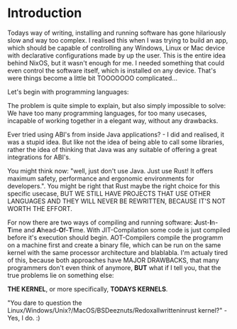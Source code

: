 # Introduction

Todays way of writing, installing and running software has gone hilariously
slow and way too complex. I realised this when I was trying to build an app,
which should be capable of controlling any Windows, Linux or Mac device
with declarative configurations made by up the user. This is the entire idea
behind NixOS, but it wasn't enough for me. I needed something that could even
control the software itself, which is installed on any device. That's were
things become a little bit TOOOOOOO complicated...

Let's begin with programming languages:

The problem is quite simple to explain, but also simply impossible to solve: 
We have too many programming languages, for too many usecases, incapable of 
working together in a elegant way, without any drawbacks. 

Ever tried using ABI's from inside Java applications? - I did and realised,
it was a stupid idea. But like not the idea of being able to call
some libraries, rather the idea of thinking that Java was any suitable of 
offering a great integrations for ABI's.

You might think now: "well, just don't use Java. Just use Rust! It offers
maximum safety, performance and ergonomic environments for developers.".
You might be right that Rust maybe the right choice for this specific usecase, BUT
WE STILL HAVE PROJECTS THAT USE OTHER LANGUAGES AND THEY WILL NEVER BE
REWRITTEN, BECAUSE IT'S NOT WORTH THE EFFORT.

For now there are two ways of compiling and running software: **J**ust-**I**n-**T**ime and
**A**head-**O**f-**T**ime. With JIT-Compilation some code is just compiled before it's
execution should begin. AOT-Compilers compile the programm on a machine first and
create a binary file, which can be run on the same kernel with the same processor architecture and 
blablabla. I'm actualy tired of this, because both approaches have MAJOR DRAWBACKS, that many programmers
don't even think of anymore, **BUT** what if I tell you, that the true problems lie on
something else:

**THE KERNEL**, or more specifically, **TODAYS KERNELS**.

"You dare to question the Linux/Windows/Unix?/MacOS/BSDeeznuts/Redoxallwritteninrust kernel?" - Yes, I do. :)


